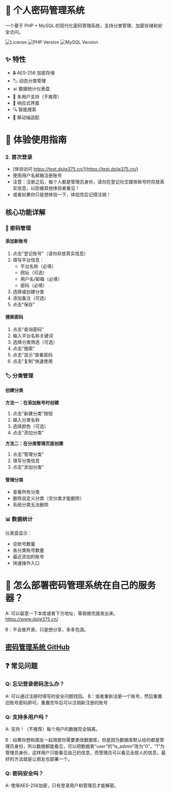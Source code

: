 # 🔐 个人密码管理系统

一个基于 PHP + MySQL 的现代化密码管理系统，支持分类管理、加密存储和安全访问。

![License](https://img.shields.io/badge/license-MIT-blue.svg)
![PHP Version](https://img.shields.io/badge/php-%3E%3D7.4-green.svg)
![MySQL Version](https://img.shields.io/badge/mysql-%3E%3D5.7-orange.svg)

## ✨ 特性

- 🔒 AES-256 加密存储
- 🏷️ 动态分类管理
- 📊 数据统计仪表盘
- 👥 多用户支持（不推荐）
- 🎨 响应式界面
- 🔍 智能搜索
- 📱 移动端适配

# 📖 体验使用指南

### 2. 首次登录
- [体验访问 https://test.dsjie375.cn/](https://test.dsjie375.cn/)
- 使用用户名邮箱注册账号
- 注意：注册之后，每个人都是管理员身份，请勿在登记社交媒体账号时存放真实信息，以防被其他体验者看见！
- 或者如果你只是想体验一下，体验完后记得注销！

## 核心功能详解

### 🔐 密码管理

#### 添加新账号
1. 点击"登记账号"（请勿存放真实信息）
2. 填写平台信息：
   - 平台名称（必填）
   - 网址（可选）
   - 用户名/邮箱（必填）
   - 密码（必填）
3. 选择或创建分类
4. 添加备注（可选）
5. 点击"保存"

#### 搜索密码
1. 点击"查询密码"
2. 输入平台名称关键词
3. 选择分类筛选（可选）
4. 点击"搜索"
5. 点击"显示"查看密码
6. 点击"复制"快速使用

### 🏷️ 分类管理

#### 创建分类
**方法一：在添加账号时创建**
1. 点击"新建分类"按钮
2. 输入分类名称
3. 选择颜色（可选）
4. 点击"添加分类"

**方法二：在分类管理页面创建**
1. 点击"管理分类"
2. 填写分类信息
3. 点击"添加分类"

#### 管理分类
- 查看所有分类
- 删除自定义分类（空分类才能删除）
- 系统分类无法删除

### 📊 数据统计

仪表盘显示：
- 总账号数量
- 各分类账号数量
- 最近添加的账号
- 快速操作入口

# 🔐 怎么部署密码管理系统在自己的服务器？

A: 可以留意一下本库或者下方地址，等我做完就发出来。
https://www.dsjie375.cn/ 

B：不会做开源，只是想分享，多多包涵。
## [密码管理系统 GitHub](https://github.com/DSJIE375/password-manager)

## ❓ 常见问题

### Q: 忘记登录密码怎么办？
A: 可以通过注册时填写的安全问题找回。
B：或者重新注册一个账号，然后重置旧账号密码即可，重置完毕后可以注销新注册的账号

### Q: 支持多用户吗？
A: 支持！（不推荐）每个用户的数据完全隔离。

B：如果你想和朋友一起用那你需要更改数据库，但是因为数据库默认给的都是管理员身份，所以数据都能看见，可以把数据表“user”的“is_admin”改为“0”，“1”为管理员身份，这样用户只能看见自己的信息，而管理员可以看见全部人的信息，最好的方法就是让朋友也部署一个。


### Q: 密码安全吗？
A: 使用AES-256加密，只有登录用户和管理员才能解密。


